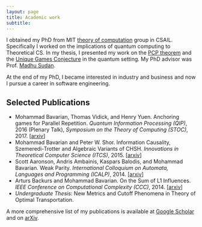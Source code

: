 ```yaml
---
layout: page
title: Academic work
subtitle:
---
```


I obtained my PhD from MIT [theory of computation](https://toc.csail.mit.edu/) group in CSAIL. Specifically I worked on the implications of quantum computing to Theoretical CS. In my thesis, I presented my work on the [PCP theorem](https://en.wikipedia.org/wiki/PCP_theorem) and the [Unique Games Conjecture](https://en.wikipedia.org/wiki/Unique_games_conjecture) in the quantum setting. My PhD advisor was Prof. [Madhu Sudan](http://madhu.seas.harvard.edu/). 

At the end of my PhD, I became interested in industry and business and now I pursue a career in software engineering.


## Selected Publications


* Mohammad Bavarian, Thomas Vidick, and Henry Yuen. Anchoring games for Parallel Repetition.
_Quantum Information Processing (QIP)_, 2016 (Plenary Talk), _Symposium on the Theory of Computing (STOC)_, 2017. [[arxiv](https://arxiv.org/pdf/1509.07466.pdf)]
* Mohammad Bavarian and Peter W. Shor. Information Causality, Szemeredi-Trotter and Algebraic Variants of CHSH. _Innovations in Theoretical Computer Science (ITCS)_, 2015. [[arxiv](https://arxiv.org/pdf/1311.5186.pdf)]
* Scott Aaronson, Andris Ambainis, Kaspars Balodis, and Mohammad Bavarian. Weak Parity. _International Colloquium on Automata, Languages and Programming (ICALP)_, 2014. [[arxiv](https://arxiv.org/pdf/1312.0036.pdf)]
* Arturs Backurs and Mohammad Bavarian. On the Sum of L1 Influences. _IEEE Conference on Computational Complexity (CCC)_, 2014. [[arxiv](https://arxiv.org/pdf/1302.4625.pdf)]
* _Undergraduate Thesis_: New Metrics and Cutoff Phenomena in Theory of Optimal Transportation. 

A more comprehensive list of my publications is available at [Google Scholar](https://scholar.google.com/citations?user=uMg7CEAAAAAJ) and on [arXiv](https://arxiv.org/search/?searchtype=author&query=Bavarian%2C+M).
